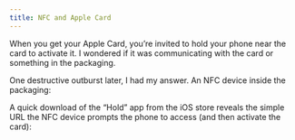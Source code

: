 ```yaml
---
title: NFC and Apple Card
---
```


When you get your Apple Card, you&#8217;re invited to hold your phone near the card to activate it. I wondered if it was communicating with the card or something in the packaging.







One destructive outburst later, I had my answer. An NFC device inside the packaging:







A quick download of the &#8220;Hold&#8221; app from the iOS store reveals the simple URL the NFC device prompts the phone to access (and then activate the card):




